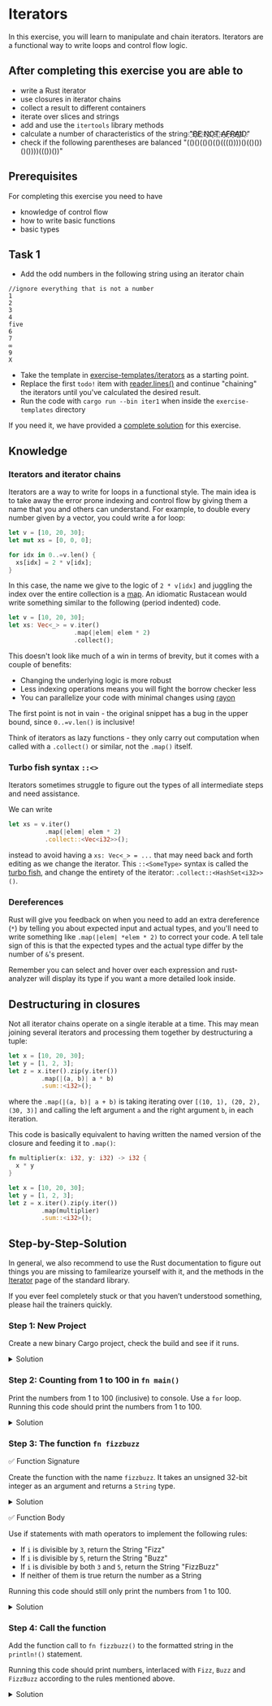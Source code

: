 # Iterators

In this exercise, you will learn to manipulate and chain iterators. Iterators are a functional way to write loops and control flow logic.

## After completing this exercise you are able to

- write a Rust iterator
- use closures in iterator chains
- collect a result to different containers
- iterate over slices and strings
- add and use the `itertools` library methods
- calculate a number of characteristics of the string "҈B҈҈E҈ ҈N҈҈O҈҈T҈ ҈A҈҈F҈҈R҈҈A҈҈I҈҈D҈"
- check if the following parentheses are balanced "(()()(()()(()(((())))()(()())()())))((())())"

## Prerequisites

For completing this exercise you need to have

- knowledge of control flow
- how to write basic functions
- basic types

## Task 1

- Add the odd numbers in the following string using an iterator chain

```text
//ignore everything that is not a number
1
2
3
4
five
6
7
∞
9
X
```

- Take the template in [exercise-templates/iterators](../../exercise-templates/iterators/) as a starting point.
- Replace the first `todo!` item with [reader.lines()]() and continue "chaining" the iterators until you've calculated the desired result.
- Run the code with `cargo run --bin iter1` when inside the `exercise-templates` directory

If you need it, we have provided a [complete solution](../../exercise-solutions/iterators/src/bin/iter1.rs) for this exercise.

## Knowledge

### Iterators and iterator chains

Iterators are a way to write for loops in a functional style. The main idea is to take away the error prone indexing and control flow by giving them a name that you and others can understand. For example, to double every number given by a vector, you could write a for loop:

```rust
let v = [10, 20, 30];
let mut xs = [0, 0, 0];

for idx in 0..=v.len() {
  xs[idx] = 2 * v[idx];
}
```

In this case, the name we give to the logic of `2 * v[idx]` and juggling the index over the entire collection is a [map](). An idiomatic Rustacean would write something similar to the following (period indented) code.

```rust
let v = [10, 20, 30];
let xs: Vec<_> = v.iter()
                  .map(|elem| elem * 2)
                  .collect();
```

This doesn't look like much of a win in terms of brevity, but it comes with a couple of benefits:

- Changing the underlying logic is more robust
- Less indexing operations means you will fight the borrow checker less
- You can parallelize your code with minimal changes using [rayon]()

The first point is not in vain - the original snippet has a bug in the upper bound, since `0..=v.len()` is inclusive!

Think of iterators as lazy functions - they only carry out computation when called with a `.collect()` or similar, not the `.map()` itself.

### Turbo fish syntax `::<>`

Iterators sometimes struggle to figure out the types of all intermediate steps and need assistance.

We can write

```rust
let xs = v.iter()
          .map(|elem| elem * 2)
          .collect::<Vec<i32>>();
```

instead to avoid having a `xs: Vec<_> = ...` that may need back and forth editing as we change the iterator. This `::<SomeType>` syntax is called the [turbo fish](), and change the entirety of the iterator: `.collect::<HashSet<i32>>()`.

### Dereferences

Rust will give you feedback on when you need to add an extra dereference (`*`) by telling you about expected input and actual types, and you'll need to write something like `.map(|elem| *elem * 2)` to correct your code. A tell tale sign of this is that the expected types and the actual type differ by the number of `&`'s present.

Remember you can select and hover over each expression and rust-analyzer will display its type if you want a more detailed look inside.

## Destructuring in closures

Not all iterator chains operate on a single iterable at a time. This may mean joining several iterators and processing them together by destructuring a tuple:

```rust
let x = [10, 20, 30];
let y = [1, 2, 3];
let z = x.iter().zip(y.iter())
         .map(|(a, b)| a * b)
         .sum::<i32>();
```

where the `.map(|(a, b)| a + b)` is taking iterating over `[(10, 1), (20, 2), (30, 3)]` and calling the left argument `a` and the right argument `b`, in each iteration.

This code is basically equivalent to having written the named version of the closure and feeding it to `.map()`:

```rust
fn multiplier(x: i32, y: i32) -> i32 {
  x * y
}

let x = [10, 20, 30];
let y = [1, 2, 3];
let z = x.iter().zip(y.iter())
         .map(multiplier)
         .sum::<i32>();
```

## Step-by-Step-Solution

In general, we also recommend to use the Rust documentation to figure out things you are missing to familearize yourself with it, and the methods in the [Iterator](https://doc.rust-lang.org/stable/std/iter/trait.Iterator.html) page of the standard library.

If you ever feel completely stuck or that you haven’t understood something, please hail the trainers quickly.

### Step 1: New Project

Create a new binary Cargo project, check the build and see if it runs.

<details>
  <summary>Solution</summary>

```shell
cargo new fizzbuzz 
cd fizzbuzz 
cargo run
```

</details>

### Step 2: Counting from 1 to 100 in `fn main()`

Print the numbers from 1 to 100 (inclusive) to console. Use a `for` loop.
Running this code should print the numbers from 1 to 100.

<details>
  <summary>Solution</summary>

```rust
fn main() {
    for i in 1..=100 {
        println!("{}", i);
    }
}
```

</details>

### Step 3: The function `fn fizzbuzz`

✅ Function Signature

Create the function with the name `fizzbuzz`. It takes an unsigned 32-bit integer as an argument and returns a `String` type.

<details>
  <summary>Solution</summary>

```rust
fn fizzbuzz(i: u32) -> String {
    unimplemented!()
}
```

</details>

✅ Function Body

Use if statements with math operators to implement the following rules:

- If `i` is divisible by `3`, return the String "Fizz"
- If `i` is divisible by `5`, return the String "Buzz"
- If `i` is divisible by both `3` and `5`, return the String "FizzBuzz"
- If neither of them is true return the number as a String

Running this code should still only print the numbers from 1 to 100.

<details>
  <summary>Solution</summary>

```rust
fn fizzbuzz(i: u32) -> String {
    if i % 3 == 0 && i % 5 == 0 {
        format!("FizzBuzz")
    } else if i % 3 == 0 {
        format!("Fizz")
    } else if i % 5 == 0 {
        format!("Buzz")
    } else {
        format!("{}", i)
    }
}
```

</details>

### Step 4: Call the function

Add the function call to `fn fizzbuzz()` to the formatted string in the `println!()` statement.

Running this code should print numbers, interlaced with `Fizz`, `Buzz` and `FizzBuzz` according to the rules mentioned above.

<details>
  <summary>Solution</summary>

```rust
# fn fizzbuzz(i: u32) -> String {
#     if i % 3 == 0 && i % 5 == 0 {
#         format!("FizzBuzz")
#     } else if i % 3 == 0 {
#         format!("Fizz")
#     } else if i % 5 == 0 {
#         format!("Buzz")
#     } else {
#         format!("{}", i)
#     }
# }

fn main() {
    for i in 1..=100 {
        println!("{}", fizzbuzz(i));
    }
}
```

</details>
